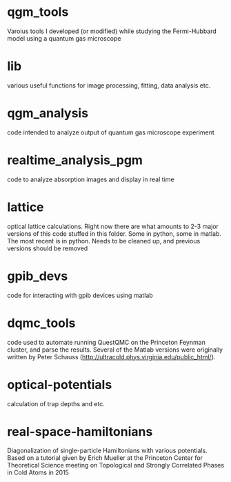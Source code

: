 # qgm_tools
Varoius tools I developed (or modified) while studying the Fermi-Hubbard model using a quantum gas microscope

# lib
various useful functions for image processing, fitting, data analysis etc.

# qgm_analysis
code intended to analyze output of quantum gas microscope experiment

# realtime_analysis_pgm
code to analyze absorption images and display in real time

# lattice
optical lattice calculations. Right now there are what amounts to 2-3 major versions of this code stuffed in this folder. Some in python, some in matlab. The most recent is in python. Needs to be cleaned up, and previous versions should be removed

# gpib_devs
code for interacting with gpib devices using matlab

# dqmc_tools
code used to automate running QuestQMC on the Princeton Feynman cluster, and parse the results. Several of the Matlab versions were originally written by Peter Schauss (http://ultracold.phys.virginia.edu/public_html/).

# optical-potentials
calculation of trap depths and etc.

# real-space-hamiltonians
Diagonalization of single-particle Hamiltonians with various potentials. Based on a tutorial given by Erich Mueller at the Princeton Center for Theoretical Science meeting on Topological and Strongly Correlated Phases in Cold Atoms in 2015
